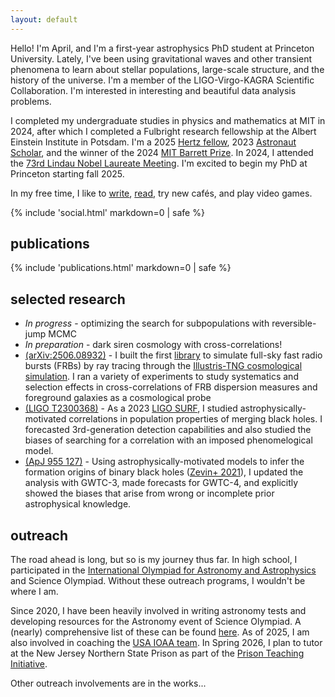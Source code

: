 ```yaml
---
layout: default
---
```

<div class="about">
Hello! I'm April, and I'm a first-year astrophysics PhD student at Princeton University. Lately, I've been using gravitational waves and other transient phenomena to learn about stellar populations, large-scale structure, and the history of the universe. I'm a member of the LIGO-Virgo-KAGRA Scientific Collaboration. I'm interested in interesting and beautiful data analysis problems.

I completed my undergraduate studies in physics and mathematics at MIT in 2024, after which I completed a Fulbright research fellowship at the Albert Einstein Institute in Potsdam. I'm a 2025 [Hertz fellow](https://www.hertzfoundation.org/person/april-qiu-cheng/), 2023 [Astronaut Scholar](https://astronautscholarship.org/scholars.html), and the winner of the 2024 [MIT Barrett Prize](https://physics.mit.edu/academic-programs/student-awards/#:~:text=The%20Barrett%20Prize). In 2024, I attended the [73rd Lindau Nobel Laureate Meeting](https://mediatheque.lindau-nobel.org/meetings/2024). I'm excited to begin my PhD at Princeton starting fall 2025.

In my free time, I like to [write](https://aqcheng.substack.com), [read](https://www.goodreads.com/user/show/174364104-april-cheng), try new cafés, and play video games.
</div>

<!-- social icons -->
{% include 'social.html' markdown=0 | safe %}

## publications <div id="publications">
{% include 'publications.html' markdown=0 | safe %}
</div>

## selected research <div id="research">
* *In progress* - optimizing the search for subpopulations with reversible-jump MCMC
* *In preparation* - dark siren cosmology with cross-correlations! 
* [(arXiv:2506.08932)](https://arxiv.org/abs/2506.08932) - I built the first [library](https://github.com/aqcheng/illustris_frb) to simulate full-sky fast radio bursts (FRBs) by ray tracing through the [Illustris-TNG cosmological simulation](https://tng-project.org/). I ran a variety of experiments to study systematics and selection effects in cross-correlations of FRB dispersion measures and foreground galaxies as a cosmological probe
* [(LIGO T2300368)](https://dcc.ligo.org/LIGO-T2300368/public) - As a 2023 [LIGO SURF](https://labcit.ligo.caltech.edu/LIGO_web/students/SURF/), I studied astrophysically-motivated correlations in population properties of merging black holes. I forecasted 3rd-generation detection capabilities and also studied the biases of searching for a correlation with an imposed phenomelogical model.
* [(ApJ 955 127)](https://iopscience.iop.org/article/10.3847/1538-4357/aced98) - Using astrophysically-motivated models to infer the formation origins of binary black holes ([Zevin+ 2021](https://iopscience.iop.org/article/10.3847/1538-4357/abe40e)), I updated the analysis with GWTC-3, made forecasts for GWTC-4, and explicitly showed the biases that arise from wrong or incomplete prior astrophysical knowledge.
</div>
<!-- Idea - make these a toggle dropdown -->

## outreach <div id="outreach">

The road ahead is long, but so is my journey thus far. In high school, I participated in the [International Olympiad for Astronomy and Astrophysics](https://usaaao.org/about/history/) and Science Olympiad. Without these outreach programs, I wouldn't be where I am. 

Since 2020, I have been heavily involved in writing astronomy tests and developing resources for the Astronomy event of Science Olympiad. A (nearly) comprehensive list of these can be found [here](/scioly/). As of 2025, I am also involved in coaching the [USA IOAA team](https://usaaao.org/). In Spring 2026, I plan to tutor at the New Jersey Northern State Prison as part of the [Prison Teaching Initiative](https://mcgraw.princeton.edu/community-college-engagement/prison-teaching-initiative).

Other outreach involvements are in the works...

</div>